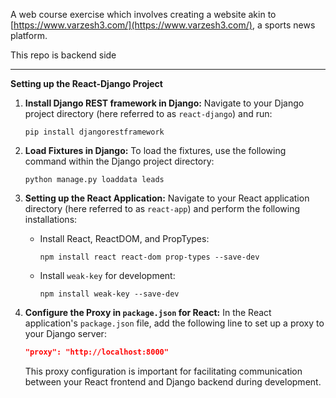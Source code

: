 
A web course exercise which involves creating a website akin to [https://www.varzesh3.com/](https://www.varzesh3.com/), a sports news platform.

This repo is backend side

---

**Setting up the React-Django Project**

1. **Install Django REST framework in Django:**
   Navigate to your Django project directory (here referred to as `react-django`) and run:
   ```
   pip install djangorestframework
   ```

2. **Load Fixtures in Django:**
   To load the fixtures, use the following command within the Django project directory:
   ```
   python manage.py loaddata leads
   ```

3. **Setting up the React Application:**
   Navigate to your React application directory (here referred to as `react-app`) and perform the following installations:

   - Install React, ReactDOM, and PropTypes:
     ```
     npm install react react-dom prop-types --save-dev
     ```
   - Install `weak-key` for development:
     ```
     npm install weak-key --save-dev
     ```

4. **Configure the Proxy in `package.json` for React:**
   In the React application's `package.json` file, add the following line to set up a proxy to your Django server:
   ```json
   "proxy": "http://localhost:8000"
   ```

   This proxy configuration is important for facilitating communication between your React frontend and Django backend during development.



